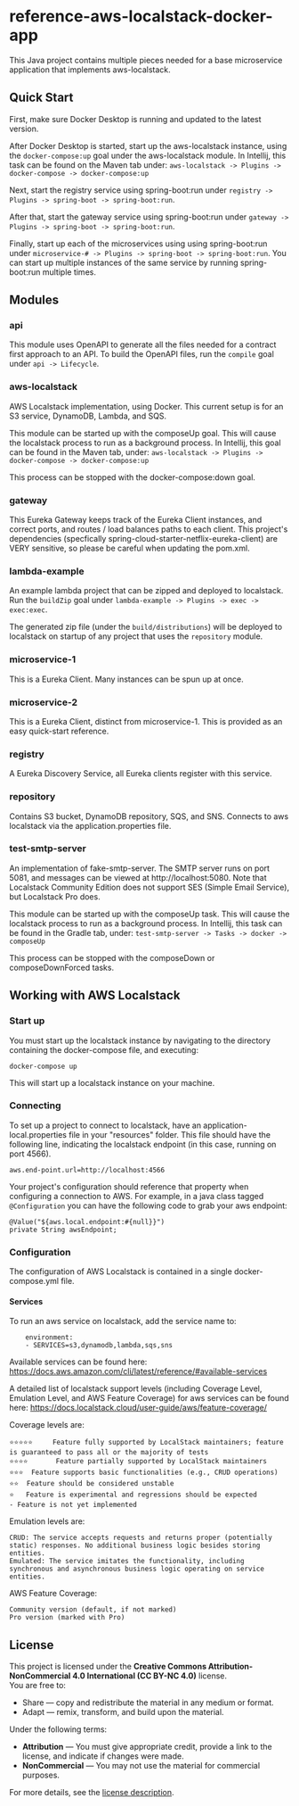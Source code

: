# reference-aws-localstack-docker-app
This Java project contains multiple pieces needed for a base microservice application that implements aws-localstack.

## Quick Start
First, make sure Docker Desktop is running and updated to the latest version.

After Docker Desktop is started, start up the aws-localstack instance, using the `docker-compose:up` goal under the aws-localstack module. 
In Intellij, this task can be found on the Maven tab under: `aws-localstack -> Plugins -> docker-compose -> docker-compose:up`

Next, start the registry service using spring-boot:run under `registry -> Plugins -> spring-boot -> spring-boot:run`.

After that, start the gateway service using spring-boot:run under `gateway -> Plugins -> spring-boot -> spring-boot:run`.

Finally, start up each of the microservices using using spring-boot:run under `microservice-# -> Plugins -> spring-boot -> spring-boot:run`.
You can start up multiple instances of the same service by running spring-boot:run multiple times.

## Modules
### api
This module uses OpenAPI to generate all the files needed for a contract first approach to an API. To build the OpenAPI files, run the `compile` goal under `api -> Lifecycle`.

### aws-localstack
AWS Localstack implementation, using Docker. This current setup is for an S3 service, DynamoDB, Lambda, and SQS.

This module can be started up with the composeUp goal. This will cause the localstack process to run as a background process. In Intellij, this goal can be found in the Maven tab, under:
`aws-localstack -> Plugins -> docker-compose -> docker-compose:up`

This process can be stopped with the docker-compose:down goal.

### gateway
This Eureka Gateway keeps track of the Eureka Client instances, and correct ports, and routes / load balances paths to each client.
This project's dependencies (specfically spring-cloud-starter-netflix-eureka-client) are VERY sensitive, so please be careful when updating the pom.xml.

### lambda-example
An example lambda project that can be zipped and deployed to localstack. Run the `buildZip` goal under `lambda-example -> Plugins -> exec -> exec:exec`.

The generated zip file (under the `build/distributions`) will be deployed to localstack on startup of any project that uses the `repository` module. 

### microservice-1
This is a Eureka Client. Many instances can be spun up at once.

### microservice-2
This is a Eureka Client, distinct from microservice-1. This is provided as an easy quick-start reference.

### registry
A Eureka Discovery Service, all Eureka clients register with this service.

### repository
Contains S3 bucket, DynamoDB repository, SQS, and SNS. Connects to aws localstack via the application.properties file.

### test-smtp-server
An implementation of fake-smtp-server. The SMTP server runs on port 5081, and messages can be viewed at http://localhost:5080. Note that Localstack Community Edition does not support SES (Simple Email Service), but Localstack Pro does.

This module can be started up with the composeUp task. This will cause the localstack process to run as a background process. In Intellij, this task can be found in the Gradle tab, under:
`test-smtp-server -> Tasks -> docker -> composeUp`

This process can be stopped with the composeDown or composeDownForced tasks.

## Working with AWS Localstack

### Start up
You must start up the localstack instance by navigating to the directory containing the docker-compose file, and executing:

    docker-compose up

This will start up a localstack instance on your machine.

### Connecting
To set up a project to connect to localstack, have an application-local.properties file in your "resources" folder. This file should have the following line, indicating the localstack endpoint (in this case, running on port 4566).

    aws.end-point.url=http://localhost:4566

Your project's configuration should reference that property when configuring a connection to AWS. For example, in a java class tagged `@Configuration` you can have the following code to grab your aws endpoint:

    @Value("${aws.local.endpoint:#{null}}")
	private String awsEndpoint;

### Configuration
The configuration of AWS Localstack is contained in a single docker-compose.yml file. 

#### Services
To run an aws service on localstack, add the service name to:

        environment:
        - SERVICES=s3,dynamodb,lambda,sqs,sns

Available services can be found here:
https://docs.aws.amazon.com/cli/latest/reference/#available-services

A detailed list of localstack support levels (including Coverage Level, Emulation Level, and AWS Feature Coverage) for aws services can be found here:
https://docs.localstack.cloud/user-guide/aws/feature-coverage/

Coverage levels are:
```
⭐⭐⭐⭐⭐     Feature fully supported by LocalStack maintainers; feature is guaranteed to pass all or the majority of tests
⭐⭐⭐⭐       Feature partially supported by LocalStack maintainers
⭐⭐⭐  Feature supports basic functionalities (e.g., CRUD operations)
⭐⭐	Feature should be considered unstable
⭐	Feature is experimental and regressions should be expected
- Feature is not yet implemented
```

Emulation levels are:
```
CRUD: The service accepts requests and returns proper (potentially static) responses. No additional business logic besides storing entities.
Emulated: The service imitates the functionality, including synchronous and asynchronous business logic operating on service entities.
```

AWS Feature Coverage:
```
Community version (default, if not marked)
Pro version (marked with Pro)
```

## License

This project is licensed under the **Creative Commons Attribution-NonCommercial 4.0 International (CC BY-NC 4.0)** license.  
You are free to:
- Share — copy and redistribute the material in any medium or format.
- Adapt — remix, transform, and build upon the material.

Under the following terms:
- **Attribution** — You must give appropriate credit, provide a link to the license, and indicate if changes were made.
- **NonCommercial** — You may not use the material for commercial purposes.

For more details, see the [license description](https://creativecommons.org/licenses/by-nc/4.0/).